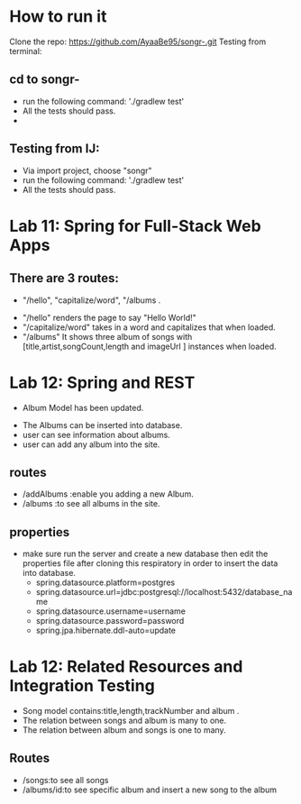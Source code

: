 # How to run it

Clone the repo: https://github.com/AyaaBe95/songr-.git
Testing from terminal:

## cd to songr-
- run the following command: './gradlew test'
- All the tests should pass.
- 
## Testing from IJ:

- Via import project, choose "songr"
- run the following command: './gradlew test'
- All the tests should pass.

# Lab 11: Spring for Full-Stack Web Apps 

## There are 3 routes: 
*  "/hello", "capitalize/word", "/albums .
- "/hello" renders the page to say "Hello World!"
- "/capitalize/word" takes in a word and capitalizes that when loaded.
- "/albums" It shows three album of songs with [title,artist,songCount,length and imageUrl ] instances when loaded.


# Lab 12: Spring and REST 

 * Album Model has been updated.
  - The Albums can be inserted into database.
  - user can see information about albums.
  - user can add any album into the site.
## routes
 * /addAlbums :enable you adding a new Album.
 * /albums :to see all albums in the site.

## properties
 * make sure run the server and create a new database then edit the properties file after cloning this respiratory in order to insert the data into database. 
   - spring.datasource.platform=postgres
   - spring.datasource.url=jdbc:postgresql://localhost:5432/database_name
   - spring.datasource.username=username
   - spring.datasource.password=password
   - spring.jpa.hibernate.ddl-auto=update

# Lab 12: Related Resources and Integration Testing
- Song model contains:title,length,trackNumber and album .
- The relation between songs and album is many to one.
- The relation between album and songs is one to many.

## Routes
- /songs:to see all songs
- /albums/id:to see specific album and insert a new song to the album


